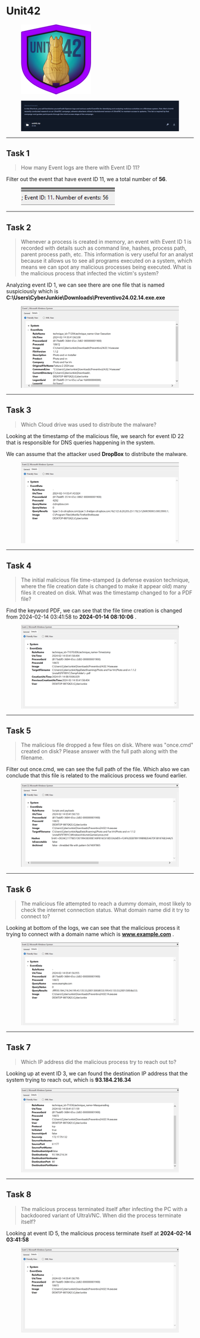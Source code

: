 # Unit42

<figure><img src="../../../.gitbook/assets/image (6) (1).png" alt="" width="188"><figcaption></figcaption></figure>

<figure><img src="../../../.gitbook/assets/image (1) (1) (1) (1).png" alt=""><figcaption></figcaption></figure>

***

## Task 1

> How many Event logs are there with Event ID 11?

Filter out the event that have event ID 11, we a total number of **56**.

<figure><img src="../../../.gitbook/assets/image (2) (1) (1).png" alt=""><figcaption></figcaption></figure>

***

## Task 2

> Whenever a process is created in memory, an event with Event ID 1 is recorded with details such as command line, hashes, process path, parent process path, etc. This information is very useful for an analyst because it allows us to see all programs executed on a system, which means we can spot any malicious processes being executed. What is the malicious process that infected the victim's system?

Analyzing event ID 1, we can see there are one file that is named suspiciously which is **C:\Users\CyberJunkie\Downloads\Preventivo24.02.14.exe.exe**

<figure><img src="../../../.gitbook/assets/image (3) (1) (1).png" alt=""><figcaption></figcaption></figure>

***

## Task 3

> Which Cloud drive was used to distribute the malware?

Looking at the timestamp of the malicious file, we search for event ID 22 that is responsible for DNS queries happening in the system.&#x20;

We can assume that the attacker used **DropBox** to distribute the malware.

<figure><img src="../../../.gitbook/assets/image (4) (1) (1).png" alt=""><figcaption></figcaption></figure>

***

## Task 4

> The initial malicious file time-stamped (a defense evasion technique, where the file creation date is changed to make it appear old) many files it created on disk. What was the timestamp changed to for a PDF file?

Find the keyword PDF, we can see that the file time creation is changed from 2024-02-14 03:41:58 to **2024-01-14 08:10:06** .

<figure><img src="../../../.gitbook/assets/image (5) (1) (1).png" alt=""><figcaption></figcaption></figure>

***

## Task 5

> The malicious file dropped a few files on disk. Where was "once.cmd" created on disk? Please answer with the full path along with the filename.

Filter out once.cmd, we can see the full path of the file. Which also we can conclude that this file is related to the malicious process we found earlier.

<figure><img src="../../../.gitbook/assets/image (6) (1) (1).png" alt=""><figcaption></figcaption></figure>

***

## Task 6

> The malicious file attempted to reach a dummy domain, most likely to check the internet connection status. What domain name did it try to connect to?

Looking at bottom of the logs, we can see that the malicious process it trying to connect with a domain name which is **www.example.com** .

<figure><img src="../../../.gitbook/assets/image (7) (1).png" alt=""><figcaption></figcaption></figure>

***

## Task 7

> Which IP address did the malicious process try to reach out to?

Looking up at event ID 3, we can found the destination IP address that the system trying to reach out, which is **93.184.216.34**

<figure><img src="../../../.gitbook/assets/image (8) (1).png" alt=""><figcaption></figcaption></figure>

***

## Task 8

> The malicious process terminated itself after infecting the PC with a backdoored variant of UltraVNC. When did the process terminate itself?

Looking at event ID 5, the malicious process terminate itself at **2024-02-14 03:41:58**

<figure><img src="../../../.gitbook/assets/image (9) (1).png" alt=""><figcaption></figcaption></figure>

